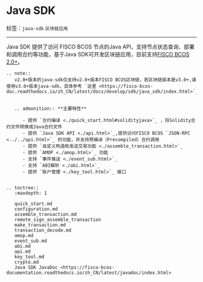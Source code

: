 # Java SDK

标签：``java-sdk`` ``区块链应用``

----
Java SDK 提供了访问 FISCO BCOS 节点的Java API，支持节点状态查询、部署和调用合约等功能，基于Java SDK可开发区块链应用，目前支持[FISCO BCOS 2.0+](../../change_log/index.md)。


```eval_rst
.. note::
   v2.0+版本的java-sdk仅支持v2.0+版本FISCO BCOS区块链，若区块链版本是v3.0+,请使用v3.0+版本java-sdk，具体参考 `这里 <https://fisco-bcos-doc.readthedocs.io/zh_CN/latest/docs/develop/sdk/java_sdk/index.html>`_
```

```eval_rst

   .. admonition:: **主要特性**

      - 提供 `合约编译 <./quick_start.html#solidityjava>`_ ，将Solidity合约文件转换成Java合约文件
      - 提供 `Java SDK API <./api.html>`_,提供访问FISCO BCOS `JSON-RPC <../../api.html>`_ 的功能，并支持预编译（Precompiled）合约调用
      - 提供 `自定义构造和发送交易功能 <./assemble_transaction.html>`_
      - 提供 `AMOP <./amop.html>`_ 功能
      - 支持 `事件推送 <./event_sub.html>`_
      - 支持 `ABI解析 <./abi.html>`_
      - 提供 `账户管理 <./key_tool.html>`_ 接口


.. toctree::
   :maxdepth: 1

   quick_start.md
   configuration.md
   assemble_transaction.md
   remote_sign_assemble_transaction
   make_transaction.md
   transaction_decode.md
   amop.md
   event_sub.md
   abi.md
   api.md
   key_tool.md
   crypto.md
   Java SDK JavaDoc <https://fisco-bcos-documentation.readthedocs.io/zh_CN/latest/javadoc/index.html>
```
